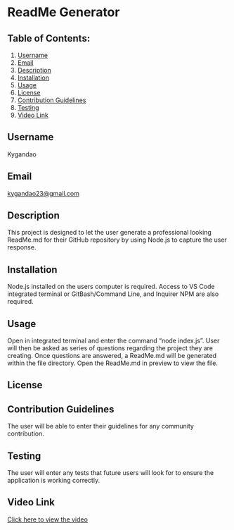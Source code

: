 
# ReadMe Generator
  
## Table of Contents:
  1. [Username](#username)
  2. [Email](#email)
  3. [Description](#description)
  4. [Installation](#installation)
  5. [Usage](#usage)
  6. [License](#license)
  7. [Contribution Guidelines](#contributing-guidelines)
  8. [Testing](#testing)
  9. [Video Link](#video-link)

## Username
Kygandao

## Email
kygandao23@gmail.com

## Description
This project is designed to let the user generate a professional looking ReadMe.md for their GitHub repository by using Node.js to capture the user response.

## Installation
Node.js installed on the users computer is required. Access to VS Code integrated terminal or GitBash/Command Line, and Inquirer NPM are also required.

## Usage
Open in integrated terminal and enter the command “node index.js”. User will then be asked as series of questions regarding the project they are creating. Once questions are answered, a ReadMe.md will be generated within the file directory. Open the ReadMe.md in preview to view the file.

## License
 

## Contribution Guidelines
The user will be able to enter their guidelines for any community contribution.

## Testing
The user will enter any tests that future users will look for to ensure the application is working correctly.

## Video Link
[Click here to view the video](https://drive.google.com/file/d/1Lr05VgDO3vwGETFCBCU_Wh0hcKdEitK7/view?usp=sharing)
